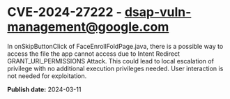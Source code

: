 # CVE-2024-27222 - dsap-vuln-management@google.com

In onSkipButtonClick of FaceEnrollFoldPage.java, there is a possible way to access the file the app cannot access  due to Intent Redirect GRANT_URI_PERMISSIONS Attack. This could lead to local escalation of privilege with no additional execution privileges needed. User interaction is not needed for exploitation.

**Publish date:** 2024-03-11
